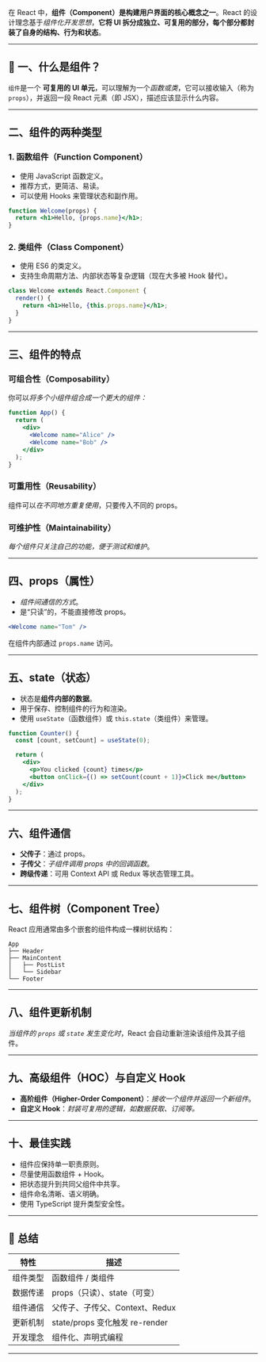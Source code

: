 在 React 中，**组件（Component）是构建用户界面的核心概念之一**。React 的设计理念基于*组件化开发思想*，**它将 UI 拆分成独立、可复用的部分，每个部分都封装了自身的结构、行为和状态**。

---

## 🧱 一、什么是组件？

`组件`是一个 **可复用的 UI 单元**，可以理解为一个*函数或类*，它可以接收输入（称为 `props`），并返回一段 React 元素（即 JSX），描述应该显示什么内容。

---

## 二、组件的两种类型

### 1. 函数组件（Function Component）

- 使用 JavaScript 函数定义。
- 推荐方式，更简洁、易读。
- 可以使用 Hooks 来管理状态和副作用。

```jsx
function Welcome(props) {
  return <h1>Hello, {props.name}</h1>;
}
```

### 2. 类组件（Class Component）

- 使用 ES6 的类定义。
- 支持生命周期方法、内部状态等复杂逻辑（现在大多被 Hook 替代）。

```jsx
class Welcome extends React.Component {
  render() {
    return <h1>Hello, {this.props.name}</h1>;
  }
}
```

---

## 三、组件的特点

### 可组合性（Composability）
 
你可以*将多个小组件组合成一个更大的组件：*

```jsx
function App() {
  return (
    <div>
      <Welcome name="Alice" />
      <Welcome name="Bob" />
    </div>
  );
}
```

### 可重用性（Reusability）

组件可以*在不同地方重复使用*，只要传入不同的 props。

### 可维护性（Maintainability）

*每个组件只关注自己的功能，便于测试和维护*。

---

## 四、props（属性）

- *组件间通信的方式*。
- 是“只读”的，不能直接修改 props。

```jsx
<Welcome name="Tom" />
```

在组件内部通过 `props.name` 访问。

---

## 五、state（状态）

- 状态是**组件内部的数据**。
- 用于保存、控制组件的行为和渲染。
- 使用 `useState`（函数组件）或 `this.state`（类组件）来管理。

```jsx
function Counter() {
  const [count, setCount] = useState(0);

  return (
    <div>
      <p>You clicked {count} times</p>
      <button onClick={() => setCount(count + 1)}>Click me</button>
    </div>
  );
}
```

---

## 六、组件通信

- **父传子**：通过 props。
- **子传父**：*子组件调用 props 中的回调函数*。
- **跨级传递**：可用 Context API 或 Redux 等状态管理工具。

---

## 七、组件树（Component Tree）

React 应用通常由多个嵌套的组件构成一棵树状结构：

```
App
├── Header
├── MainContent
│   ├── PostList
│   └── Sidebar
└── Footer
```

---

## 八、组件更新机制

*当组件的 `props` 或 `state` 发生变化时*，React 会自动重新渲染该组件及其子组件。

---

## 九、高级组件（HOC）与自定义 Hook

- **高阶组件（Higher-Order Component）**：*接收一个组件并返回一个新组件*。
- **自定义 Hook**：*封装可复用的逻辑，如数据获取、订阅等。*

---

## 十、最佳实践

- 组件应保持单一职责原则。
- 尽量使用函数组件 + Hook。
- 把状态提升到共同父组件中共享。
- 组件命名清晰、语义明确。
- 使用 TypeScript 提升类型安全性。

---

## 📝 总结

| 特性         | 描述 |
|--------------|------|
| 组件类型     | 函数组件 / 类组件 |
| 数据传递     | props（只读）、state（可变） |
| 组件通信     | 父传子、子传父、Context、Redux |
| 更新机制     | state/props 变化触发 re-render |
| 开发理念     | 组件化、声明式编程 |

---
